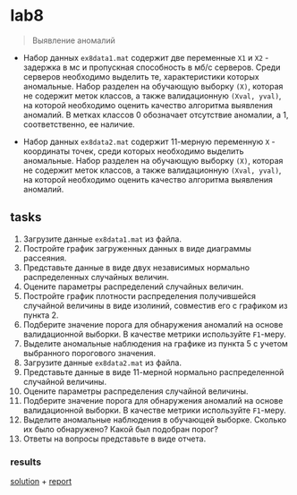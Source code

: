 # lab8
> Выявление аномалий

- Набор данных `ex8data1.mat` содержит две переменные `X1` и `X2` - задержка в мс и пропускная способность в мб/c серверов. Среди серверов необходимо выделить те, характеристики которых аномальные. Набор разделен на обучающую выборку `(X)`, которая не содержит меток классов, а также валидационную `(Xval, yval)`, на которой необходимо оценить качество алгоритма выявления аномалий. В метках классов 0 обозначает отсутствие аномалии, а 1, соответственно, ее наличие.

- Набор данных `ex8data2.mat` содержит 11-мерную переменную `X` - координаты точек, среди которых необходимо выделить аномальные. Набор разделен на обучающую выборку `(X)`, которая не содержит меток классов, а также валидационную `(Xval, yval)`, на которой необходимо оценить качество алгоритма выявления аномалий.

## tasks

1. Загрузите данные `ex8data1.mat` из файла.
2. Постройте график загруженных данных в виде диаграммы рассеяния.
3. Представьте данные в виде двух независимых нормально распределенных случайных величин.
4. Оцените параметры распределений случайных величин.
5. Постройте график плотности распределения получившейся случайной величины в виде изолиний, совместив его с графиком из пункта 2.
6. Подберите значение порога для обнаружения аномалий на основе валидационной выборки. В качестве метрики используйте `F1`-меру.
7. Выделите аномальные наблюдения на графике из пункта 5 с учетом выбранного порогового значения.
8. Загрузите данные `ex8data2.mat` из файла.
9. Представьте данные в виде 11-мерной нормально распределенной случайной величины.
10. Оцените параметры распределения случайной величины.
11. Подберите значение порога для обнаружения аномалий на основе валидационной выборки. В качестве метрики используйте `F1`-меру.
12. Выделите аномальные наблюдения в обучающей выборке. Сколько их было обнаружено? Какой был подобран порог?
13. Ответы на вопросы представьте в виде отчета.

### results

[solution](/ml/sem1/lab8/lab8.ipynb) + [report](/ml/sem1/lab8/lab8.md)

